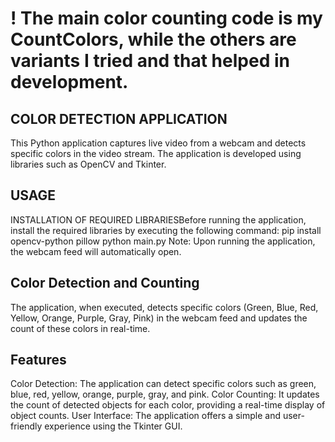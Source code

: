 # ! The main color counting code is my CountColors, while the others are variants I tried and that helped in development.

## COLOR DETECTION APPLICATION
This Python application captures live video from a webcam and detects specific colors in the video stream. The application is developed using libraries such as OpenCV and Tkinter.

## USAGE
INSTALLATION OF REQUIRED LIBRARIESBefore running the application, install the required libraries by executing the following command:
pip install opencv-python pillow
python main.py
Note: Upon running the application, the webcam feed will automatically open.

## Color Detection and Counting
The application, when executed, detects specific colors (Green, Blue, Red, Yellow, Orange, Purple, Gray, Pink) in the webcam feed and updates the count of these colors in real-time.

## Features
Color Detection: The application can detect specific colors such as green, blue, red, yellow, orange, purple, gray, and pink.
Color Counting: It updates the count of detected objects for each color, providing a real-time display of object counts.
User Interface: The application offers a simple and user-friendly experience using the Tkinter GUI.
